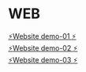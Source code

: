 # WEB
<a href="https://exquisite-douhua-82e3d2.netlify.app/">:zap:Website demo-01 :zap:</a> <br>
<a href="https://zippy-toffee-f68b4a.netlify.app/">:zap:Website demo-02 :zap:</a> <br>
<a href="https://relaxed-sunflower-19b466.netlify.app">:zap:Website demo-03 :zap:</a>

